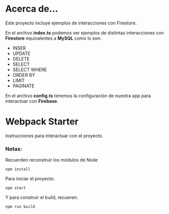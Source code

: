 # Acerca de...

Este proyecto incluye ejemplos de interacciones con Firestore.

En el archivo **index.ts** podemos ver ejemplos de distintas interacciones con **Firestore** equivalentes a **MySQL** como lo son:

- INSER
- UPDATE
- DELETE
- SELECT
- SELECT WHERE
- ORDER BY
- LIMIT
- PAGINATE


En el archivo **config.ts** tenemos la configuración de nuestra app para interactuar con **Firebase**.

# Webpack Starter

Instrucciones para interactuar con el proyecto.

### Notas:
Recuerden reconstruir los módulos de Node
```
npm install
```

Para iniciar el proyecto:
```
npm start
```

Y para construir el build, recueren:
```
npm run build
```